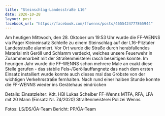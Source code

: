```yaml
---
title: "Steinschlag-Landesstraße L16"
date: 2020-10-28
layout: post
facebook_url: "https://facebook.com/ffwenns/posts/4655424777865944"
---
```


Am heutigen Mittwoch, den 28. Oktober um 19:53 Uhr wurde die FF-WENNS via Pager Kleineinsatz Schleife zu einem Steinschlag auf der L16-Pitztaler Landesstraße alarmiert. Vor Ort wurde die Straße durch herabfallendes Material mit Geröll und Schlamm verdeckt, welches unsere Feuerwehr in Zusammenarbeit mit der Straßenmeisterei rasch beseitigen konnte. Im heurigen Jahr wurde die FF-WENNS schon mehrere Male an exakt diese Stelle gerufen - das stabile Fels-/Geröllauffangnetz das nach dem ersten Einsatz installiert wurde konnte auch dieses mal das Gröbste von der wichtigen Verkehrsstraße fernhalten. 
Nach rund einer halben Stunde konnte die FF-WENNS wieder ins Gerätehaus eindrücken 

Details:
Einsatzleiter: Kdt. HBI Lukas Scheiber
FF-Wenns MTFA, RFA, LFA mit 20 Mann (Einsatz Nr. 74/2020)
Straßenmeisterei
Polizei Wenns

Fotos: LS/DS/ÖA-Team
Bericht: PP/ÖA-Team